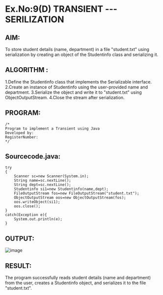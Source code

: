# Ex.No:9(D) TRANSIENT ---SERILIZATION

## AIM:
 To store student details (name, department) in a file "student.txt" using serialization by creating an object of the Studentinfo class and serializing it.
## ALGORITHM :
1.Define the Studentinfo class that implements the Serializable interface.
2.Create an instance of Studentinfo using the user-provided name and department.
3.Serialize the object and write it to "student.txt" using ObjectOutputStream.
4.Close the stream after serialization.



## PROGRAM:
 ```
/*
Program to implement a Transient using Java
Developed by: 
RegisterNumber:  
*/
```

## Sourcecode.java:
```
try
{
    Scanner sc=new Scanner(System.in);
    String name=sc.nextLine();
    String dept=sc.nextLine();
    Studentinfo si1=new Studentinfo(name,dept);
    FileOutputStream fos=new FileOutputStream("student.txt");
    ObjectOutputStream oos=new ObjectOutputStream(fos);
    oos.writeObject(si1);
    oos.close();
}
catch(Exception e){
    System.out.println(e);
}

```  
   






## OUTPUT:

![image](https://github.com/user-attachments/assets/67a55eb1-5902-4f5b-86da-3b89fb945707)


## RESULT:
The program successfully reads student details (name and department) from the user, creates a Studentinfo object, and serializes it to the file "student.txt".
